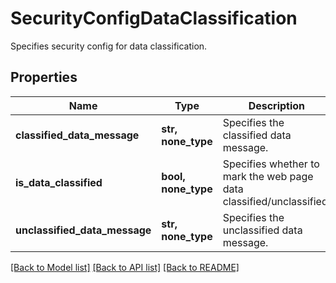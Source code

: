 # SecurityConfigDataClassification

Specifies security config for data classification.

## Properties
Name | Type | Description | Notes
------------ | ------------- | ------------- | -------------
**classified_data_message** | **str, none_type** | Specifies the classified data message. | [optional] 
**is_data_classified** | **bool, none_type** | Specifies whether to mark the web page data classified/unclassified. | [optional] 
**unclassified_data_message** | **str, none_type** | Specifies the unclassified data message. | [optional] 

[[Back to Model list]](../README.md#documentation-for-models) [[Back to API list]](../README.md#documentation-for-api-endpoints) [[Back to README]](../README.md)


